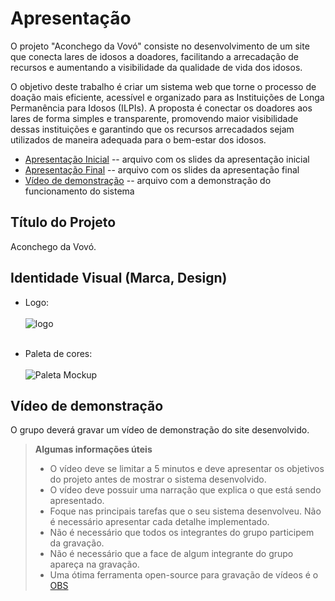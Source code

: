 # Apresentação

O projeto "Aconchego da Vovó" consiste no desenvolvimento de um site que conecta lares de idosos a doadores, facilitando a arrecadação de recursos e aumentando a visibilidade da qualidade de vida dos idosos.

O objetivo deste trabalho é criar um sistema web que torne o processo de doação mais eficiente, acessível e organizado para as Instituições de Longa Permanência para Idosos (ILPIs). A proposta é conectar os doadores aos lares de forma simples e transparente, promovendo maior visibilidade dessas instituições e garantindo que os recursos arrecadados sejam utilizados de maneira adequada para o bem-estar dos idosos.

* [Apresentação Inicial](./PitchInicial.pdf) -- arquivo com os slides da apresentação inicial
* [Apresentação Final](./ApresentacaoFinal.pdf) -- arquivo com os slides da apresentação final
* [Vídeo de demonstração](./sample-video.mp4) -- arquivo com a demonstração do funcionamento do sistema

## Título do Projeto

Aconchego da Vovó.

## Identidade Visual (Marca, Design)

* Logo: <br><br>
![logo](https://github.com/user-attachments/assets/afd953dc-3803-4b05-b18c-7ce6c9a26317) <br><br>

* Paleta de cores: <br><br>
![Paleta Mockup](https://github.com/user-attachments/assets/d00265a9-22a6-49e6-9e8c-2c5b5ac727a2)

## Vídeo de demonstração

O grupo deverá gravar um vídeo de demonstração do site desenvolvido.

> **Algumas informações úteis**
> - O vídeo deve se limitar a 5 minutos e deve apresentar os objetivos do projeto antes de mostrar o sistema desenvolvido.
> - O vídeo deve possuir uma narração que explica o que está sendo apresentado.
> - Foque nas principais tarefas que o seu sistema desenvolveu. Não é necessário apresentar cada detalhe implementado.
> - Não é necessário que todos os integrantes do grupo participem da gravação.
> - Não é necessário que a face de algum integrante do grupo apareça na gravação.
> - Uma ótima ferramenta open-source para gravação de vídeos é o [OBS](https://obsproject.com/pt-br/download)

